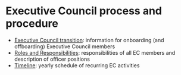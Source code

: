# Executive Council process and procedure

- [Executive Council transition](EC_transition.md): information for onboarding (and offboarding) Executive Council members
- [Roles and Responsibilities](roles_responsibilities.md): responsibilities of all EC members and description of officer positions
- [Timeline](timeline.md): yearly schedule of recurring EC activities
